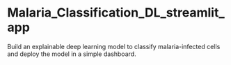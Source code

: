 # Malaria_Classification_DL_streamlit_app
 Build an explainable deep learning model to classify malaria-infected cells and deploy the model in a simple dashboard.
